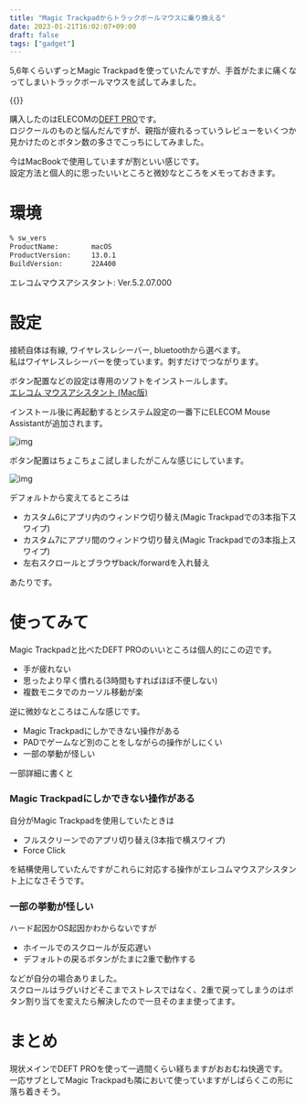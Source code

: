 ```yaml
---
title: "Magic Trackpadからトラックボールマウスに乗り換える"
date: 2023-01-21T16:02:07+09:00
draft: false
tags: ["gadget"]
---
```


5,6年くらいずっとMagic Trackpadを使っていたんですが、手首がたまに痛くなってしまいトラックボールマウスを試してみました。

{{<tweet user="koh_sh" id="1614103472546402304">}}

購入したのはELECOMの[DEFT PRO][link1]です。  
ロジクールのものと悩んだんですが、親指が疲れるっていうレビューをいくつか見かけたのとボタン数の多さでこっちにしてみました。

今はMacBookで使用していますが割といい感じです。  
設定方法と個人的に思ったいいところと微妙なところをメモっておきます。

# 環境

```bash
% sw_vers
ProductName:		macOS
ProductVersion:		13.0.1
BuildVersion:		22A400
```

エレコムマウスアシスタント: Ver.5.2.07.000

# 設定

接続自体は有線, ワイヤレスレシーバー, bluetoothから選べます。  
私はワイヤレスレシーバーを使っています。刺すだけでつながります。

ボタン配置などの設定は専用のソフトをインストールします。  
[エレコム マウスアシスタント (Mac版)][link2]

インストール後に再起動するとシステム設定の一番下にELECOM Mouse Assistantが追加されます。

![img](/images/magic-trackpad-to-trackballs/1.avif)

ボタン配置はちょこちょこ試しましたがこんな感じにしています。

![img](/images/magic-trackpad-to-trackballs/2.avif)

デフォルトから変えてるところは

- カスタム6にアプリ内のウィンドウ切り替え(Magic Trackpadでの3本指下スワイプ)
- カスタム7にアプリ間のウィンドウ切り替え(Magic Trackpadでの3本指上スワイプ)
- 左右スクロールとブラウザback/forwardを入れ替え

あたりです。

# 使ってみて

Magic Trackpadと比べたDEFT PROのいいところは個人的にこの辺です。

- 手が疲れない
- 思ったより早く慣れる(3時間もすればほぼ不便しない)
- 複数モニタでのカーソル移動が楽

逆に微妙なところはこんな感じです。

- Magic Trackpadにしかできない操作がある
- PADでゲームなど別のことをしながらの操作がしにくい
- 一部の挙動が怪しい

一部詳細に書くと

### Magic Trackpadにしかできない操作がある

自分がMagic Trackpadを使用していたときは

- フルスクリーンでのアプリ切り替え(3本指で横スワイプ)
- Force Click

を結構使用していたんですがこれらに対応する操作がエレコムマウスアシスタント上になさそうです。  

### 一部の挙動が怪しい

ハード起因かOS起因かわからないですが

- ホイールでのスクロールが反応遅い
- デフォルトの戻るボタンがたまに2重で動作する

などが自分の場合ありました。  
スクロールはラグいけどそこまでストレスではなく、2重で戻ってしまうのはボタン割り当てを変えたら解決したので一旦そのまま使ってます。

# まとめ

現状メインでDEFT PROを使って一週間くらい経ちますがおおむね快適です。  
一応サブとしてMagic Trackpadも隣において使っていますがしばらくこの形に落ち着きそう。

[link1]: https://www.elecom.co.jp/products/M-DPT1MRXBK.html
[link2]: https://www.elecom.co.jp/support/download/peripheral/mouse/assistant/mac/
